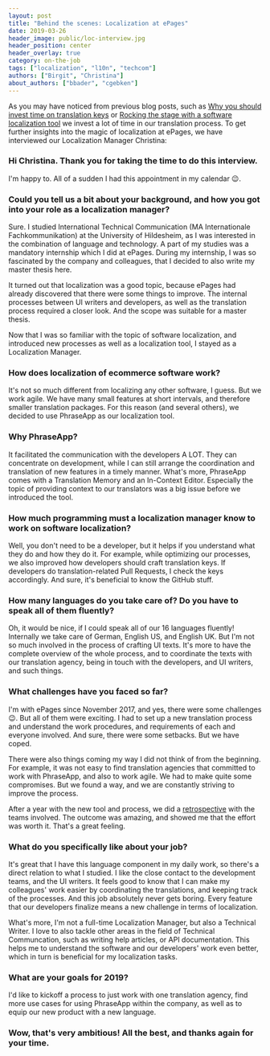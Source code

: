 ```yaml
---
layout: post
title: "Behind the scenes: Localization at ePages"
date: 2019-03-26
header_image: public/loc-interview.jpg
header_position: center
header_overlay: true
category: on-the-job
tags: ["localization", "l10n", "techcom"]
authors: ["Birgit", "Christina"]
about_authors: ["bbader", "cgebken"]
---
```


As you may have noticed from previous blog posts, such as [Why you should invest time on translation keys](/blog/language-and-localization/why-you-should-invest-time-on-translation-keys/) or [Rocking the stage with a software localization tool](/blog/language-and-localization/rocking-the-stage-with-a-software-localization-tool/) we invest a lot of time in our translation process.
To get further insights into the magic of localization at ePages, we have interviewed our Localization Manager Christina:

### Hi Christina. Thank you for taking the time to do this interview. 

I'm happy to.
All of a sudden I had this appointment in my calendar 😉.

### Could you tell us a bit about your background, and how you got into your role as a localization manager?

Sure.
I studied International Technical Communication (MA Internationale Fachkommunikation) at the University of Hildesheim, as I was interested in the combination of language and technology.
A part of my studies was a mandatory internship which I did at ePages.
During my internship, I was so fascinated by the company and colleagues, that I decided to also write my master thesis here.

It turned out that localization was a good topic, because ePages had already discovered that there were some things to improve.
The internal processes between UI writers and developers, as well as the translation process required a closer look.
And the scope was suitable for a master thesis.

Now that I was so familiar with the topic of software localization, and introduced new processes as well as a localization tool, I stayed as a Localization Manager.

### How does localization of ecommerce software work?

It's not so much different from localizing any other software, I guess.
But we work agile.
We have many small features at short intervals, and therefore smaller translation packages.
For this reason (and several others), we decided to use PhraseApp as our localization tool.

### Why PhraseApp?

It facilitated the communication with the developers A LOT.
They can concentrate on development, while I can still arrange the coordination and translation of new features in a timely manner.
What's more, PhraseApp comes with a Translation Memory and an In-Context Editor. 
Especially the topic of providing context to our translators was a big issue before we introduced the tool.

### How much programming must a localization manager know to work on software localization?

Well, you don't need to be a developer, but it helps if you understand what they do and how they do it.
For example, while optimizing our processes, we also improved how developers should craft translation keys.
If developers do translation-related Pull Requests, I check the keys accordingly.
And sure, it's beneficial to know the GitHub stuff.

### How many languages do you take care of? Do you have to speak all of them fluently?

Oh, it would be nice, if I could speak all of our 16 languages fluently!
Internally we take care of German, English US, and English UK.
But I'm not so much involved in the process of crafting UI texts.
It's more to have the complete overview of the whole process, and to coordinate the texts with our translation agency, being in touch with the developers, and UI writers, and such things.

### What challenges have you faced so far?

I'm with ePages since November 2017, and yes, there were some challenges 😉.
But all of them were exciting.
I had to set up a new translation process and understand the work procedures, and requirements of each and everyone involved.
And sure, there were some setbacks.
But we have coped.

There were also things coming my way I did not think of from the beginning.
For example, it was not easy to find translation agencies that committed to work with PhraseApp, and also to work agile.
We had to make quite some compromises.
But we found a way, and we are constantly striving to improve the process.

After a year with the new tool and process, we did a [retrospective](/blog/language-and-localization/how-to-cope-with-a-localization-tool-in-action/) with the teams involved.
The outcome was amazing, and showed me that the effort was worth it.
That's a great feeling.

### What do you specifically like about your job?

It's great that I have this language component in my daily work, so there's a direct relation to what I studied.
I like the close contact to the development teams, and the UI writers.
It feels good to know that I can make my colleagues' work easier by coordinating the translations, and keeping track of the processes.
And this job absolutely never gets boring.
Every feature that our developers finalize means a new challenge in terms of localization.

What's more, I'm not a full-time Localization Manager, but also a Technical Writer.
I love to also tackle other areas in the field of Technical Communcation, such as writing help articles, or API documentation.
This helps me to understand the software and our developers' work even better, which in turn is beneficial for my localization tasks.

### What are your goals for 2019?

I'd like to kickoff a process to just work with one translation agency, find more use cases for using PhraseApp within the company, as well as to equip our new product with a new language.

### Wow, that's very ambitious! All the best, and thanks again for your time.
